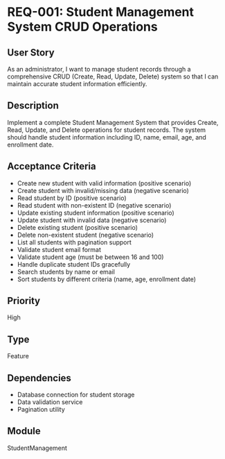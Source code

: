 # REQ-001: Student Management System CRUD Operations
## User Story
As an administrator, I want to manage student records through a comprehensive CRUD (Create, Read, Update, Delete) system so that I can maintain accurate student information efficiently.

## Description
Implement a complete Student Management System that provides Create, Read, Update, and Delete operations for student records. The system should handle student information including ID, name, email, age, and enrollment date.

## Acceptance Criteria
- Create new student with valid information (positive scenario)
- Create student with invalid/missing data (negative scenario)
- Read student by ID (positive scenario)
- Read student with non-existent ID (negative scenario)
- Update existing student information (positive scenario)
- Update student with invalid data (negative scenario)
- Delete existing student (positive scenario)
- Delete non-existent student (negative scenario)
- List all students with pagination support
- Validate student email format
- Validate student age (must be between 16 and 100)
- Handle duplicate student IDs gracefully
- Search students by name or email
- Sort students by different criteria (name, age, enrollment date)

## Priority
High

## Type
Feature

## Dependencies
- Database connection for student storage
- Data validation service
- Pagination utility

## Module
StudentManagement 